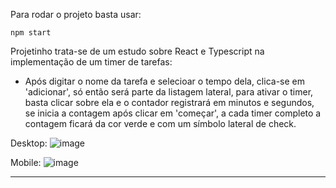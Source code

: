 

Para rodar o projeto basta usar: 

```
npm start
```

Projetinho trata-se de um estudo sobre React e Typescript na implementação de um timer de tarefas:

* Após digitar o nome da tarefa e selecioar o tempo dela, clica-se em 'adicionar', só então será parte da listagem lateral, para ativar o timer, basta clicar sobre ela e o contador registrará em minutos e segundos, se inicia a contagem após clicar em 'começar', a cada timer completo a contagem ficará da cor verde e com um símbolo lateral de check.

Desktop: 
![image](https://user-images.githubusercontent.com/85123013/218141119-751e7539-0277-4733-8da9-d29890867c5c.png)

Mobile:
![image](https://user-images.githubusercontent.com/85123013/218141345-19079d3c-9f67-47f4-909a-453dccf67f86.png)


<hr>
